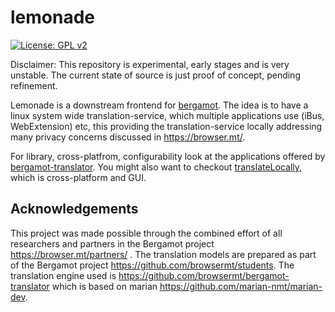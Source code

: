 # lemonade

[![License: GPL
v2](https://img.shields.io/badge/License-GPL%20v2-blue.svg)](https://www.gnu.org/licenses/old-licenses/gpl-2.0.en.html)


Disclaimer: This repository is experimental, early stages and is very unstable.
The current state of source is just proof of concept, pending refinement.

Lemonade is a downstream frontend for
[bergamot](https://github.com/browsermt/bergamot-translator).  The idea is to have a linux system wide translation-service, which multiple
applications use (iBus, WebExtension) etc, this providing the
translation-service locally addressing many privacy concerns discussed in
https://browser.mt/. 

For library, cross-platfrom, configurability look at the applications offered
by [bergamot-translator](https://github.com/browsermt/bergamot-translator).
You might also want to checkout
[translateLocally](https://github.com/XapaJIaMnu/translateLocally), which is
cross-platform and GUI.


## Acknowledgements

This project was made possible through the combined effort of all researchers
and partners in the Bergamot project https://browser.mt/partners/ . The
translation models are prepared as part of the Bergamot project
https://github.com/browsermt/students. The translation engine used is
https://github.com/browsermt/bergamot-translator which is based on marian
https://github.com/marian-nmt/marian-dev.


